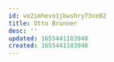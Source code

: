```yaml
---
id: ve2imhevo1jbwshry73ce02
title: Otto Brunner
desc: ''
updated: 1655441183948
created: 1655441183948
---
```


